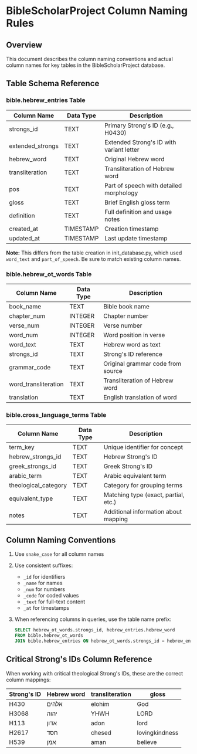 # BibleScholarProject Column Naming Rules

## Overview

This document describes the column naming conventions and actual column names for key tables in the BibleScholarProject database.

## Table Schema Reference

### bible.hebrew_entries Table

| Column Name      | Data Type | Description                               |
|------------------|-----------|-------------------------------------------|
| strongs_id       | TEXT      | Primary Strong's ID (e.g., H0430)         |
| extended_strongs | TEXT      | Extended Strong's ID with variant letter  |
| hebrew_word      | TEXT      | Original Hebrew word                      |
| transliteration  | TEXT      | Transliteration of Hebrew word            |
| pos              | TEXT      | Part of speech with detailed morphology   |
| gloss            | TEXT      | Brief English gloss term                  |
| definition       | TEXT      | Full definition and usage notes           |
| created_at       | TIMESTAMP | Creation timestamp                        |
| updated_at       | TIMESTAMP | Last update timestamp                     |

**Note:** This differs from the table creation in init_database.py, which used `word_text` and `part_of_speech`. Be sure to match existing column names.

### bible.hebrew_ot_words Table

| Column Name         | Data Type | Description                              |
|---------------------|-----------|------------------------------------------|
| book_name           | TEXT      | Bible book name                          |
| chapter_num         | INTEGER   | Chapter number                           |
| verse_num           | INTEGER   | Verse number                             |
| word_num            | INTEGER   | Word position in verse                   |
| word_text           | TEXT      | Hebrew word as text                      |
| strongs_id          | TEXT      | Strong's ID reference                    |
| grammar_code        | TEXT      | Original grammar code from source        |
| word_transliteration | TEXT     | Transliteration of Hebrew word           |
| translation         | TEXT      | English translation of word              |

### bible.cross_language_terms Table

| Column Name          | Data Type | Description                             |
|----------------------|-----------|-----------------------------------------|
| term_key             | TEXT      | Unique identifier for concept           |
| hebrew_strongs_id    | TEXT      | Hebrew Strong's ID                      |
| greek_strongs_id     | TEXT      | Greek Strong's ID                       |
| arabic_term          | TEXT      | Arabic equivalent term                  |
| theological_category | TEXT      | Category for grouping terms             |
| equivalent_type      | TEXT      | Matching type (exact, partial, etc.)    |
| notes                | TEXT      | Additional information about mapping    |

## Column Naming Conventions

1. Use `snake_case` for all column names
2. Use consistent suffixes:
   - `_id` for identifiers
   - `_name` for names
   - `_num` for numbers
   - `_code` for coded values
   - `_text` for full-text content
   - `_at` for timestamps

3. When referencing columns in queries, use the table name prefix:
   ```sql
   SELECT hebrew_ot_words.strongs_id, hebrew_entries.hebrew_word
   FROM bible.hebrew_ot_words
   JOIN bible.hebrew_entries ON hebrew_ot_words.strongs_id = hebrew_entries.strongs_id
   ```

## Critical Strong's IDs Column Reference

When working with critical theological Strong's IDs, these are the correct column mappings:

| Strong's ID | Hebrew word | transliteration | gloss |
|-------------|-------------|-----------------|-------|
| H430        | אלהים       | elohim          | God   |
| H3068       | יהוה        | YHWH            | LORD  |
| H113        | אדון        | adon            | lord  |
| H2617       | חסד         | chesed          | lovingkindness |
| H539        | אמן         | aman            | believe | 